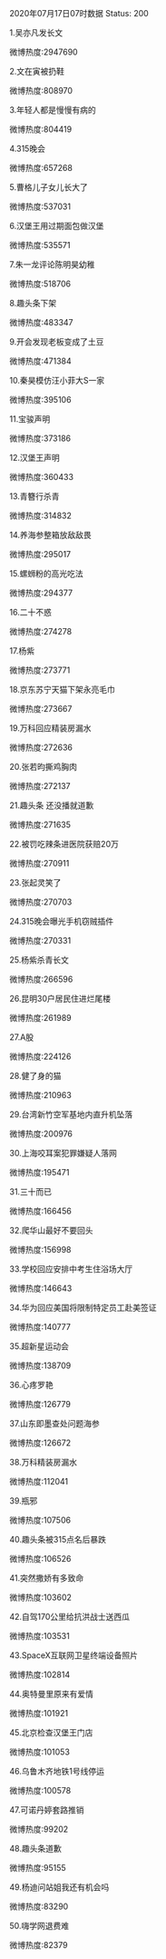 2020年07月17日07时数据
Status: 200

1.吴亦凡发长文

微博热度:2947690

2.文在寅被扔鞋

微博热度:808970

3.年轻人都是慢慢有病的

微博热度:804419

4.315晚会

微博热度:657268

5.曹格儿子女儿长大了

微博热度:537031

6.汉堡王用过期面包做汉堡

微博热度:535571

7.朱一龙评论陈明昊幼稚

微博热度:518706

8.趣头条下架

微博热度:483347

9.开会发现老板变成了土豆

微博热度:471384

10.秦昊模仿汪小菲大S一家

微博热度:395106

11.宝骏声明

微博热度:373186

12.汉堡王声明

微博热度:360433

13.青簪行杀青

微博热度:314832

14.养海参整箱放敌敌畏

微博热度:295017

15.螺蛳粉的高光吃法

微博热度:294377

16.二十不惑

微博热度:274278

17.杨紫

微博热度:273771

18.京东苏宁天猫下架永亮毛巾

微博热度:273667

19.万科回应精装房漏水

微博热度:272636

20.张若昀撕鸡胸肉

微博热度:272137

21.趣头条 还没播就道歉

微博热度:271635

22.被罚吃辣条进医院获赔20万

微博热度:270911

23.张起灵笑了

微博热度:270703

24.315晚会曝光手机窃贼插件

微博热度:270331

25.杨紫杀青长文

微博热度:266596

26.昆明30户居民住进烂尾楼

微博热度:261989

27.A股

微博热度:224126

28.健了身的猫

微博热度:210963

29.台湾新竹空军基地内直升机坠落

微博热度:200976

30.上海咬耳案犯罪嫌疑人落网

微博热度:195471

31.三十而已

微博热度:166456

32.爬华山最好不要回头

微博热度:156998

33.学校回应安排中考生住浴场大厅

微博热度:146643

34.华为回应美国将限制特定员工赴美签证

微博热度:140777

35.超新星运动会

微博热度:138709

36.心疼罗艳

微博热度:126779

37.山东即墨查处问题海参

微博热度:126672

38.万科精装房漏水

微博热度:112041

39.瓶邪

微博热度:107506

40.趣头条被315点名后暴跌

微博热度:106526

41.突然撒娇有多致命

微博热度:103602

42.自驾170公里给抗洪战士送西瓜

微博热度:103531

43.SpaceX互联网卫星终端设备照片

微博热度:102814

44.奥特曼里原来有爱情

微博热度:101921

45.北京检查汉堡王门店

微博热度:101053

46.乌鲁木齐地铁1号线停运

微博热度:100578

47.可诺丹婷套路推销

微博热度:99202

48.趣头条道歉

微博热度:95155

49.杨迪问站姐我还有机会吗

微博热度:83290

50.嗨学网退费难

微博热度:82379


